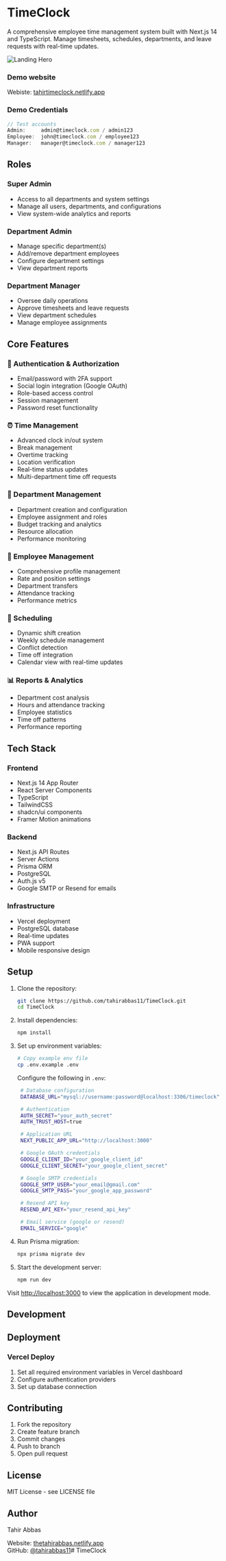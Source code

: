 # TimeClock

A comprehensive employee time management system built with Next.js 14 and TypeScript. Manage timesheets, schedules, departments, and leave requests with real-time updates.

![Landing Hero](./public/snapshots/landing-hero.png)

### Demo website
Webiste: [tahirtimeclock.netlify.app](https://tahirtimeclock.netlify.app/)

### Demo Credentials

```typescript
// Test accounts
Admin:     admin@timeclock.com / admin123
Employee:  john@timeclock.com / employee123  
Manager:   manager@timeclock.com / manager123
```


## Roles

### Super Admin
- Access to all departments and system settings
- Manage all users, departments, and configurations
- View system-wide analytics and reports

### Department Admin
- Manage specific department(s)
- Add/remove department employees
- Configure department settings
- View department reports

### Department Manager
- Oversee daily operations
- Approve timesheets and leave requests
- View department schedules
- Manage employee assignments

## Core Features

### 🔐 Authentication & Authorization
- Email/password with 2FA support
- Social login integration (Google OAuth)
- Role-based access control
- Session management
- Password reset functionality

### ⏰ Time Management
- Advanced clock in/out system
- Break management
- Overtime tracking
- Location verification
- Real-time status updates
- Multi-department time off requests

### 👥 Department Management
- Department creation and configuration
- Employee assignment and roles
- Budget tracking and analytics
- Resource allocation
- Performance monitoring

### 👤 Employee Management
- Comprehensive profile management
- Rate and position settings
- Department transfers
- Attendance tracking
- Performance metrics

### 📅 Scheduling
- Dynamic shift creation
- Weekly schedule management
- Conflict detection
- Time off integration
- Calendar view with real-time updates

### 📊 Reports & Analytics
- Department cost analysis
- Hours and attendance tracking
- Employee statistics
- Time off patterns
- Performance reporting

## Tech Stack

### Frontend
- Next.js 14 App Router
- React Server Components
- TypeScript
- TailwindCSS
- shadcn/ui components
- Framer Motion animations

### Backend
- Next.js API Routes
- Server Actions
- Prisma ORM
- PostgreSQL
- Auth.js v5
- Google SMTP or Resend for emails

### Infrastructure
- Vercel deployment
- PostgreSQL database
- Real-time updates
- PWA support
- Mobile responsive design

## Setup

1. Clone the repository:

   ```bash
   git clone https://github.com/tahirabbas11/TimeClock.git
   cd TimeClock
   ```

2. Install dependencies:

   ```bash
   npm install
   ```

3. Set up environment variables:

   ```bash
   # Copy example env file
   cp .env.example .env
   ```

   Configure the following in `.env`:
   ```bash
    # Database configuration
    DATABASE_URL="mysql://username:password@localhost:3306/timeclock"

    # Authentication
    AUTH_SECRET="your_auth_secret"
    AUTH_TRUST_HOST=true

    # Application URL
    NEXT_PUBLIC_APP_URL="http://localhost:3000"

    # Google OAuth credentials
    GOOGLE_CLIENT_ID="your_google_client_id"
    GOOGLE_CLIENT_SECRET="your_google_client_secret"

    # Google SMTP credentials
    GOOGLE_SMTP_USER="your_email@gmail.com"
    GOOGLE_SMTP_PASS="your_google_app_password"

    # Resend API key
    RESEND_API_KEY="your_resend_api_key"

    # Email service (google or resend)
    EMAIL_SERVICE="google"
   ```

4. Run Prisma migration:

   ```bash
   npx prisma migrate dev
   ```

5. Start the development server:
   ```bash
   npm run dev
   ```
Visit [http://localhost:3000](http://localhost:3000) to view the application in development mode.


## Development

## Deployment
### Vercel Deploy
1. Set all required environment variables in Vercel dashboard
2. Configure authentication providers
3. Set up database connection

## Contributing
1. Fork the repository
2. Create feature branch
3. Commit changes
4. Push to branch
5. Open pull request

## License
MIT License - see LICENSE file

## Author
Tahir Abbas

Website: [thetahirabbas.netlify.app](https://thetahirabbas.netlify.app/)  
GitHub: [@tahirabbas11](https://github.com/tahirabbas11)# TimeClock
